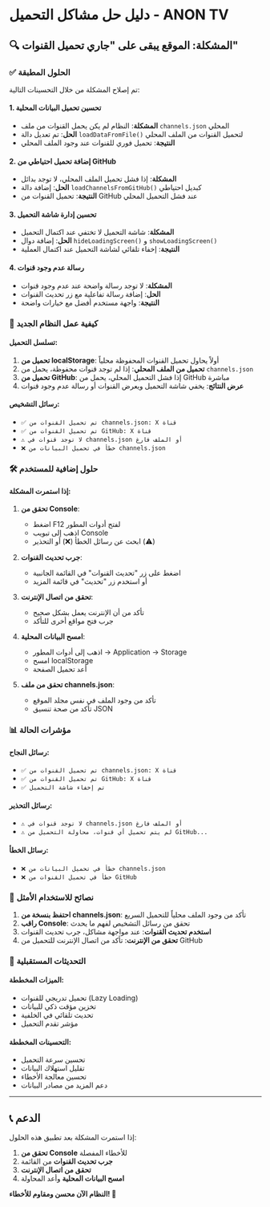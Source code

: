 # دليل حل مشاكل التحميل - ANON TV

## 🔍 المشكلة: الموقع يبقى على "جاري تحميل القنوات"

### ✅ الحلول المطبقة

تم إصلاح المشكلة من خلال التحسينات التالية:

#### 1. تحسين تحميل البيانات المحلية
- **المشكلة**: النظام لم يكن يحمل القنوات من ملف `channels.json` المحلي
- **الحل**: تم تعديل دالة `loadDataFromFile()` لتحميل القنوات من الملف المحلي
- **النتيجة**: تحميل فوري للقنوات عند وجود الملف المحلي

#### 2. إضافة تحميل احتياطي من GitHub
- **المشكلة**: إذا فشل تحميل الملف المحلي، لا توجد بدائل
- **الحل**: إضافة دالة `loadChannelsFromGitHub()` كبديل احتياطي
- **النتيجة**: تحميل القنوات من GitHub عند فشل التحميل المحلي

#### 3. تحسين إدارة شاشة التحميل
- **المشكلة**: شاشة التحميل لا تختفي عند اكتمال التحميل
- **الحل**: إضافة دوال `hideLoadingScreen()` و `showLoadingScreen()`
- **النتيجة**: إخفاء تلقائي لشاشة التحميل عند اكتمال العملية

#### 4. رسالة عدم وجود قنوات
- **المشكلة**: لا توجد رسالة واضحة عند عدم وجود قنوات
- **الحل**: إضافة رسالة تفاعلية مع زر تحديث القنوات
- **النتيجة**: واجهة مستخدم أفضل مع خيارات واضحة

### 🔧 كيفية عمل النظام الجديد

#### تسلسل التحميل:
1. **تحميل من localStorage**: أولاً يحاول تحميل القنوات المحفوظة محلياً
2. **تحميل من الملف المحلي**: إذا لم توجد قنوات محفوظة، يحمل من `channels.json`
3. **تحميل من GitHub**: إذا فشل التحميل المحلي، يحمل من GitHub مباشرة
4. **عرض النتائج**: يخفي شاشة التحميل ويعرض القنوات أو رسالة عدم وجود قنوات

#### رسائل التشخيص:
- `✅ تم تحميل القنوات من channels.json: X قناة`
- `✅ تم تحميل القنوات من GitHub: X قناة`
- `⚠️ لا توجد قنوات في channels.json أو الملف فارغ`
- `❌ خطأ في تحميل البيانات من channels.json`

### 🛠️ حلول إضافية للمستخدم

#### إذا استمرت المشكلة:

1. **تحقق من Console**:
   - اضغط F12 لفتح أدوات المطور
   - اذهب إلى تبويب Console
   - ابحث عن رسائل الخطأ (❌) أو التحذير (⚠️)

2. **جرب تحديث القنوات**:
   - اضغط على زر "تحديث القنوات" في القائمة الجانبية
   - أو استخدم زر "تحديث" في قائمة المزيد

3. **تحقق من اتصال الإنترنت**:
   - تأكد من أن الإنترنت يعمل بشكل صحيح
   - جرب فتح مواقع أخرى للتأكد

4. **امسح البيانات المحلية**:
   - اذهب إلى أدوات المطور → Application → Storage
   - امسح localStorage
   - أعد تحميل الصفحة

5. **تحقق من ملف channels.json**:
   - تأكد من وجود الملف في نفس مجلد الموقع
   - تأكد من صحة تنسيق JSON

### 📊 مؤشرات الحالة

#### رسائل النجاح:
- `✅ تم تحميل القنوات من channels.json: X قناة`
- `✅ تم تحميل القنوات من GitHub: X قناة`
- `✅ تم إخفاء شاشة التحميل`

#### رسائل التحذير:
- `⚠️ لا توجد قنوات في channels.json أو الملف فارغ`
- `⚠️ لم يتم تحميل أي قنوات، محاولة التحميل من GitHub...`

#### رسائل الخطأ:
- `❌ خطأ في تحميل البيانات من channels.json`
- `❌ خطأ في تحميل القنوات من GitHub`

### 🎯 نصائح للاستخدام الأمثل

1. **احتفظ بنسخة من channels.json**: تأكد من وجود الملف محلياً للتحميل السريع
2. **راقب Console**: تحقق من رسائل التشخيص لفهم ما يحدث
3. **استخدم تحديث القنوات**: عند مواجهة مشاكل، جرب تحديث القنوات
4. **تحقق من الإنترنت**: تأكد من اتصال الإنترنت للتحميل من GitHub

### 🔄 التحديثات المستقبلية

#### الميزات المخططة:
- تحميل تدريجي للقنوات (Lazy Loading)
- تخزين مؤقت ذكي للبيانات
- تحديث تلقائي في الخلفية
- مؤشر تقدم التحميل

#### التحسينات المخططة:
- تحسين سرعة التحميل
- تقليل استهلاك البيانات
- تحسين معالجة الأخطاء
- دعم المزيد من مصادر البيانات

---

## 📞 الدعم

إذا استمرت المشكلة بعد تطبيق هذه الحلول:

1. **تحقق من Console** للأخطاء المفصلة
2. **جرب تحديث القنوات** من القائمة
3. **تحقق من اتصال الإنترنت**
4. **امسح البيانات المحلية** وأعد المحاولة

**النظام الآن محسن ومقاوم للأخطاء! 🚀**
